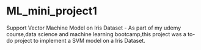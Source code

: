 # ML_mini_project1
Support Vector Machine  Model on Iris Dataset -
As part of my udemy course,data science and machine learning bootcamp,this project was a to-do project to implement a SVM model on a 
Iris Dataset.
